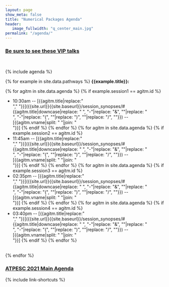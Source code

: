 ```yaml
---
layout: page
show_meta: false
title: "Numerical Packages Agenda"
header:
   image_fullwidth: "q_center_main.jpg"
permalink: "/agenda/"
---
```


### [Be sure to see these VIP talks]({{site.url}}{{site.baseurl}}/vip_talks/)
<br>

{% include agenda %}
<br>

{% for example in site.data.pathways %}
**{{example.title}}:**

   {% for agitm in site.data.agenda %}
      {% if example.session1 == agitm.id %}
* 10:30am -- [{{agitm.title|replace:"<br>"," "}}]({{site.url}}{{site.baseurl}}/session_synopses/#{{agitm.title|downcase|replace: " ", "-"|replace: "&", ""|replace: "<br>", "-"|replace: "(", ""|replace: ")", ""|replace: "/", ""}}) -- [{{agitm.vname|split: " "|join: "<br>"}}]
      {% endif %}
   {% endfor %}
   {% for agitm in site.data.agenda %}
      {% if example.session2 == agitm.id %}
* 11:45am -- [{{agitm.title|replace:"<br>"," "}}]({{site.url}}{{site.baseurl}}/session_synopses/#{{agitm.title|downcase|replace: " ", "-"|replace: "&", ""|replace: "<br>", "-"|replace: "(", ""|replace: ")", ""|replace: "/", ""}}) -- [{{agitm.vname|split: " "|join: "<br>"}}]
      {% endif %}
   {% endfor %}
   {% for agitm in site.data.agenda %}
      {% if example.session3 == agitm.id %}
* 02:35pm -- [{{agitm.title|replace:"<br>"," "}}]({{site.url}}{{site.baseurl}}/session_synopses/#{{agitm.title|downcase|replace: " ", "-"|replace: "&", ""|replace: "<br>", "-"|replace: "(", ""|replace: ")", ""|replace: "/", ""}}) -- [{{agitm.vname|split: " "|join: "<br>"}}]
      {% endif %}
   {% endfor %}
   {% for agitm in site.data.agenda %}
      {% if example.session4 == agitm.id %}
* 03:40pm -- [{{agitm.title|replace:"<br>"," "}}]({{site.url}}{{site.baseurl}}/session_synopses/#{{agitm.title|downcase|replace: " ", "-"|replace: "&", ""|replace: "<br>", "-"|replace: "(", ""|replace: ")", ""|replace: "/", ""}}) -- [{{agitm.vname|split: " "|join: "<br>"}}]
      {% endif %}
   {% endfor %}
<br>
{% endfor %}

### [ATPESC 2021 Main Agenda](https://extremecomputingtraining.anl.gov/agenda-2021/)

{% include link-shortcuts %}


